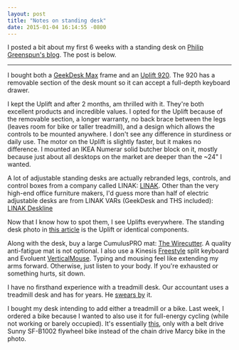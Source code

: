 ```yaml
---
layout: post
title: "Notes on standing desk"
date: 2015-01-04 16:14:55 -0800
---
```


I posted a bit about my first 6 weeks with a standing desk on [Philip
Greenspun's blog](http://blogs.law.harvard.edu/philg/2015/01/03/standing-and-treadmill-desk-ideas-and-experience/comment-page-1/#comment-260561). The post is below.

--- 

I bought both a [GeekDesk Max](http://www.geekdesk.com/geekdesk-max-frame-only) frame and an [Uplift 920](http://www.thehumansolution.com/uplift-920-electric-sit-stand-no-crossbar-desk-base-black.html). The 920 has a removable section of the desk mount so it can accept a full-depth keyboard drawer.

I kept the Uplift and after 2 months, am thrilled with it. They're both excellent products and incredible values. I opted for the Uplift because of the removable section, a longer warranty, no back brace between the legs (leaves room for bike or taller treadmill), and a design which allows the controls to be mounted anywhere. I don't see any difference in sturdiness or daily use. The motor on the Uplift is slightly faster, but it makes no difference. I mounted an IKEA Numerar solid butcher block on it, mostly because just about all desktops on the market are deeper than the ~24" I wanted.

A lot of adjustable standing desks are actually rebranded legs, controls, and control boxes from a company called LINAK: [LINAK](http://www.linak.com/products/lifting-columns.aspx?sbaid=2). Other than the very high-end office furniture makers, I'd guess more than half of electric adjustable desks are from LINAK VARs (GeekDesk and THS included): [LINAK Deskline](http://www.linak.com/deskline/)

Now that I know how to spot them, I see Uplifts everywhere. The standing desk photo in [this article](http://tmagazine.blogs.nytimes.com/2014/11/13/olafur-eliasson-interview-fondation-louis-vuitton/) is the Uplift or identical components.

Along with the desk, buy a large CumulusPRO mat: [The Wirecutter](http://thewirecutter.com/reviews/best-standing-desk-mat/). A quality anti-fatigue mat is not optional. I also use a Kinesis [Freestyle](https://www.kinesis-ergo.com/shop/freestyle2-for-mac/) split keyboard and Evoluent [VerticalMouse](http://evoluent.com/). Typing and mousing feel like extending my arms forward. Otherwise, just listen to your body. If you're exhausted or something hurts, sit down.

I have no firsthand experience with a treadmill desk. Our accountant uses a treadmill desk and has for years. He [swears by](https://twitter.com/papertrailapp/status/452162788547239936) it.

I bought my desk intending to add either a treadmill or a bike. Last week, I ordered a bike because I wanted to also use it for full-energy cycling (while not working or barely occupied). It's essentially [this](http://www.thehumansolution.com/uplift-spin-bike.html), only with a belt drive Sunny SF-B1002 flywheel bike instead of the chain drive Marcy bike in the photo.
